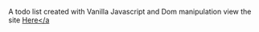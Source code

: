A todo list created with Vanilla Javascript and Dom manipulation
view the site <a href="https://raysonkong-tech.github.io/todo_vanillaJS/">Here</a

